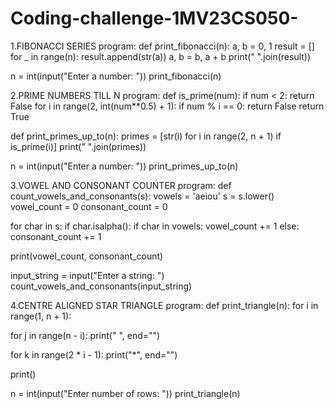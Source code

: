 # Coding-challenge-1MV23CS050-
1.FIBONACCI SERIES
program:
def print_fibonacci(n):
    a, b = 0, 1
    result = []
    for _ in range(n):
        result.append(str(a))
        a, b = b, a + b
    print(" ".join(result))

n = int(input("Enter a number: "))
print_fibonacci(n)

2.PRIME NUMBERS TILL N
program:
def is_prime(num):
    if num < 2:
        return False
    for i in range(2, int(num**0.5) + 1):
        if num % i == 0:
            return False
    return True

def print_primes_up_to(n):
    primes = [str(i) for i in range(2, n + 1) if is_prime(i)]
    print(" ".join(primes))


n = int(input("Enter a number: "))
print_primes_up_to(n)


3.VOWEL AND CONSONANT COUNTER
program:
def count_vowels_and_consonants(s):
    vowels = 'aeiou'
    s = s.lower()
    vowel_count = 0
    consonant_count = 0

   for char in s:
        if char.isalpha():
            if char in vowels:
                vowel_count += 1
            else:
                consonant_count += 1

  print(vowel_count, consonant_count)


input_string = input("Enter a string: ")
count_vowels_and_consonants(input_string)

4.CENTRE ALIGNED STAR TRIANGLE
program:
def print_triangle(n):
  for i in range(1, n + 1):
     
  for j in range(n - i):
            print(" ", end="")
        
  for k in range(2 * i - 1):
            print("*", end="")
       
  print()


n = int(input("Enter number of rows: "))
print_triangle(n)
